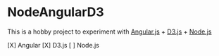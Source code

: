NodeAngularD3
=============

This is a hobby project to experiment with [Angular.js](http://angularjs.org/) + [D3.js](http://d3js.org/) + [Node.js](http://nodejs.org/)

[X] Angular
[X] D3.js
[ ] Node.js